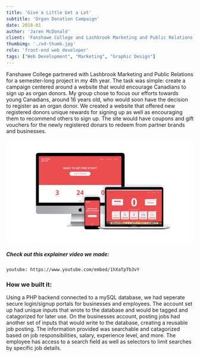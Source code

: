 ```yaml
---
title: 'Give a Little Get a Lot'
subtitle: 'Organ Donation Campaign'
date: 2018-01
author: 'Jaren McDonald'
client: 'Fanshawe College and Lashbrook Marketing and Public Relations'
thumbimg: './od-thumb.jpg'
role: 'front-end web developer'
tags: ["Web Development", "Marketing", "Graphic Design"]
---
```


Fanshawe College partnered with Lashbrook Marketing and Public Relations for a semester-long project in my 4th year. The task was simple: create a campaign centered around a website that would encourage Canadians to sign up as organ donors. My group chose to focus our efforts towards young Canadians, around 16 years old, who would soon have the decision to register as an organ donor. We created a website that offered new registered donors unique rewards for signing up as well as encouraging them to recommend others to sign up. The site would have coupons and gift vouchers for the newly registered donars to redeem from partner brands and businesses.

![Computers and cell phones with the Give a Little website](./od-devices.jpg)

##### Check out this explainer video we made:

`youtube: https://www.youtube.com/embed/1hXaTpTb3vY`

### How we built it:

Using a PHP backend connected to a mySQL database, we had seperate secure login/signup portals for businesses and employees. The account set up had unique inputs that wrote to the database and would be tagged and catagorized for later use. On the businesses account, posting jobs had another set of inputs that would write to the database, creating a reusable job posting. The information provided was searchable and catagorized based on job responsibilities, salary, experience level, and more. The employee has access to a search field as well as selectors to limit searches by specific job details.